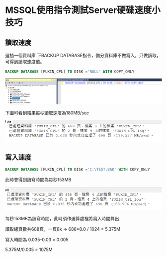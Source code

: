 # MSSQL使用指令測試Server硬碟速度小技巧

## 讀取速度

選抽一個資料庫 下BACKUP DATABASE指令，備分資料庫不做寫入，只做讀取，可得到讀取速度值。

```sql
BACKUP DATABASE [FUXIN_CPL] TO DISK ='NULL' WITH COPY_ONLY
```

![001](images/03/01/001.png)

下圖可看到結果每秒讀取速度為180MB/sec

![002](images/03/01/002.png)

## 寫入速度

``` sql 
BACKUP DATABASE [FUXIN_CPL] TO DISK ='C:\TEST.BAK' WITH COPY_ONLY
```

此時會得到讀寫時間為每秒153MB

![003](images/03/01/003.png)

每秒153MB為讀寫時間，此時須作運算處裡將寫入時間算出

讀取總頁數共688頁，一頁8k => 688*8.0 / 1024 = 5.375M 

寫入時間為 0.035-0.03 = 0.005

5.375M/0.005 = 1075M